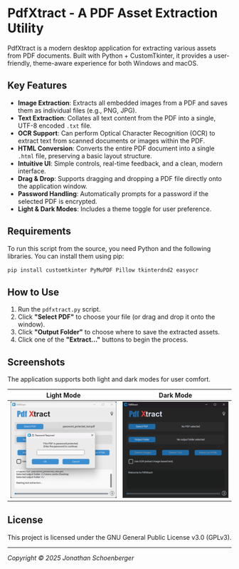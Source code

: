 # PdfXtract - A PDF Asset Extraction Utility

PdfXtract is a modern desktop application for extracting various assets from PDF documents. Built with Python + CustomTkinter, it provides a user-friendly, theme-aware experience for both Windows and macOS.

## Key Features

-   **Image Extraction**: Extracts all embedded images from a PDF and saves them as individual files (e.g., PNG, JPG).
-   **Text Extraction**: Collates all text content from the PDF into a single, UTF-8 encoded `.txt` file.
-   **OCR Support**: Can perform Optical Character Recognition (OCR) to extract text from scanned documents or images within the PDF.
-   **HTML Conversion**: Converts the entire PDF document into a single `.html` file, preserving a basic layout structure.
-   **Intuitive UI**: Simple controls, real-time feedback, and a clean, modern interface.
-   **Drag & Drop**: Supports dragging and dropping a PDF file directly onto the application window.
-   **Password Handling**: Automatically prompts for a password if the selected PDF is encrypted.
-   **Light & Dark Modes**: Includes a theme toggle for user preference.

## Requirements

To run this script from the source, you need Python and the following libraries. You can install them using pip:

```bash
pip install customtkinter PyMuPDF Pillow tkinterdnd2 easyocr
```

## How to Use

1.  Run the `pdfxtract.py` script.
2.  Click **"Select PDF"** to choose your file (or drag and drop it onto the window).
3.  Click **"Output Folder"** to choose where to save the extracted assets.
4.  Click one of the **"Extract..."** buttons to begin the process.

## Screenshots

The application supports both light and dark modes for user comfort.

| Light Mode                                       | Dark Mode                                      |
| ------------------------------------------------ | ---------------------------------------------- |
| ![PdfXtract Light Mode](./screenshots/light_mode.png) | ![PdfXtract Dark Mode](./screenshots/dark_mode.png) |

## License

This project is licensed under the GNU General Public License v3.0 (GPLv3).

---


*Copyright © 2025 Jonathan Schoenberger*



